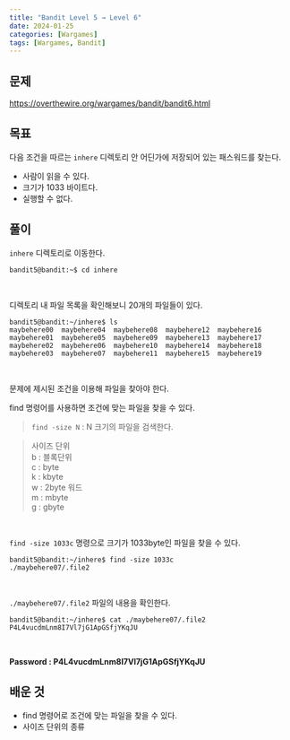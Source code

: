 ```yaml
---
title: "Bandit Level 5 → Level 6"
date: 2024-01-25
categories: [Wargames]
tags: [Wargames, Bandit]
---
```


## 문제
<https://overthewire.org/wargames/bandit/bandit6.html>

## 목표
다음 조건을 따르는 `inhere` 디렉토리 안 어딘가에 저장되어 있는 패스워드를 찾는다.  
- 사람이 읽을 수 있다.
- 크기가 1033 바이트다.
- 실행할 수 없다.
 
## 풀이
`inhere` 디렉토리로 이동한다.
```shell
bandit5@bandit:~$ cd inhere
```  

&nbsp;  

디렉토리 내 파일 목록을 확인해보니 20개의 파일들이 있다.  
```shell
bandit5@bandit:~/inhere$ ls
maybehere00  maybehere04  maybehere08  maybehere12  maybehere16
maybehere01  maybehere05  maybehere09  maybehere13  maybehere17
maybehere02  maybehere06  maybehere10  maybehere14  maybehere18
maybehere03  maybehere07  maybehere11  maybehere15  maybehere19
```  
&nbsp;  

문제에 제시된 조건을 이용해 파일을 찾아야 한다. 

find 명령어를 사용하면 조건에 맞는 파일을 찾을 수 있다.  

> `find -size N` : N 크기의 파일을 검색한다.  

> 사이즈 단위  
b : 블록단위  
c : byte  
k : kbyte  
w : 2byte 워드  
m : mbyte  
g : gbyte  

&nbsp;  

`find -size 1033c` 명령으로 크기가 1033byte인 파일을 찾을 수 있다.

```shell
bandit5@bandit:~/inhere$ find -size 1033c
./maybehere07/.file2
```  

&nbsp;  

`./maybehere07/.file2` 파일의 내용을 확인한다.

```shell
bandit5@bandit:~/inhere$ cat ./maybehere07/.file2
P4L4vucdmLnm8I7Vl7jG1ApGSfjYKqJU
```  

&nbsp;  

**Password : P4L4vucdmLnm8I7Vl7jG1ApGSfjYKqJU**

## 배운 것
- find 명령어로 조건에 맞는 파일을 찾을 수 있다.
- 사이즈 단위의 종류